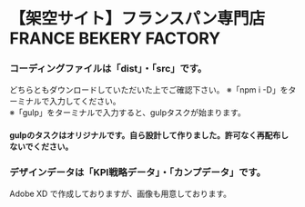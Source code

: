 # 【架空サイト】フランスパン専門店　FRANCE BEKERY FACTORY  
### コーディングファイルは「dist」・「src」です。
どちらともダウンロードしていただいた上でご確認下さい。
※「npm i -D」をターミナルで入力してください。  
※「gulp」をターミナルで入力すると、gulpタスクが始まります。  


#### gulpのタスクはオリジナルです。自ら設計して作りました。許可なく再配布しないでください。    




### デザインデータは「KPI戦略データ」・「カンプデータ」です。
Adobe XD で作成しておりますが、画像も用意しております。
